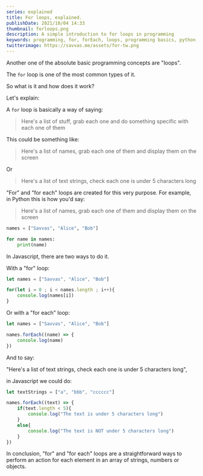 ```yaml
---
series: explained
title: For loops, explained.
publishDate: 2021/10/04 14:33
thumbnail: forloops.png
description: A simple introduction to for loops in programming
keywords: programming, for, forEach, loops, programming basics, python, javascript
twitterimage: https://savvas.me/assets/for-tw.png
---
```


Another one of the absolute basic programming concepts are "loops".

The `for` loop is one of the most common types of it.

So what is it and how does it work?

Let's explain:

A `for` loop is basically a way of saying:

> Here's a list of stuff, grab each one and do something specific with each one of them

This could be something like:

> Here's a list of names, grab each one of them and display them on the screen

Or

> Here's a list of text strings, check each one is under 5 characters long

"For" and "for each" loops are created for this very purpose. For example, in Python this is how you'd say:

> Here's a list of names, grab each one of them and display them on the screen

```py
names = ["Savvas", "Alice", "Bob"]

for name in names:
    print(name)
```

In Javascript, there are two ways to do it.

With a "for" loop:

```js
let names = ["Savvas", "Alice", "Bob"]

for(let i = 0 ; i < names.length ; i++){
    console.log(names[i])
}
```

Or with a "for each" loop:

```js
let names = ["Savvas", "Alice", "Bob"]

names.forEach((name) => {
    console.log(name)
})
```

And to say:

"Here's a list of text strings, check each one is under 5 characters long",

in Javascript we could do:

```js
let textStrings = ["a", "bbb", "cccccc"]

names.forEach((text) => {
    if(text.length < 5){
        console.log("The text is under 5 characters long")
    }
    else{
        console.log("The text is NOT under 5 characters long")
    }
})
```

In conclusion, "for" and "for each" loops are a straightforward ways to perform an action for each element in an array of strings, numbers or objects.